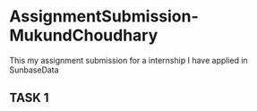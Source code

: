# AssignmentSubmission-MukundChoudhary
This my assignment submission for a internship I have applied in SunbaseData

## TASK 1
